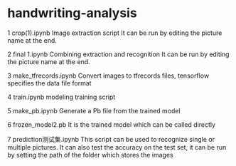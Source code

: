 # handwriting-analysis
1 crop(1).ipynb   Image extraction script  It can be run by editing the picture name at the end.

2 final 1.ipynb    Combining extraction and recognition  It can be run by editing the picture name at the end.

3 make_tfrecords.ipynb  Convert images to tfrecords files, tensorflow specifies the data file format

4 train.ipynb  modeling training script

5 make_pb.ipynb  Generate a Pb file from the trained model

6 frozen_model2.pb  It is the trained model which can be called directly

7  prediction测试集.ipynb  This script can be used to recognize single or multiple pictures. It can also test the accuracy on the test set, it can be run by setting the path of the folder which stores the images 
